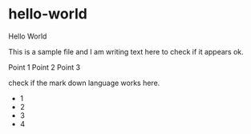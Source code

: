 # hello-world
Hello World

This is a sample file and I am writing text here to check if it appears ok.

  Point 1
  Point 2
  Point 3

check if the mark down language works here.
* 1
* 2
* 3
* 4
